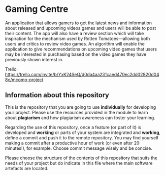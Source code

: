 # Gaming Centre
An application that allows gamers to get the latest news and information about released and upcoming videos games and users will be able to post their content. The app will also have a review section which will take inspiration for the mechanism used by Rotten Tomatoes—allowing both users and critics to review video games. An algorithm will enable the application to give recommendations on upcoming video games that users may be interested in purchasing based on the video games they have previously shown interest in.

Trello: https://trello.com/invite/b/YxK24SeQ/d0da4aa231caed470ec2dd02820d048c/mcomp-project

## Information about this repository
This is the repository that you are going to use **individually** for developing your project. Please use the resources provided in the module to learn about **plagiarism** and how plagiarism awareness can foster your learning.

Regarding the use of this repository, once a feature (or part of it) is developed and **working** or parts of your system are integrated and **working**, define a commit and push it to the remote repository. You may find yourself making a commit after a productive hour of work (or even after 20 minutes!), for example. Choose commit message wisely and be concise.

Please choose the structure of the contents of this repository that suits the needs of your project but do indicate in this file where the main software artefacts are located.
